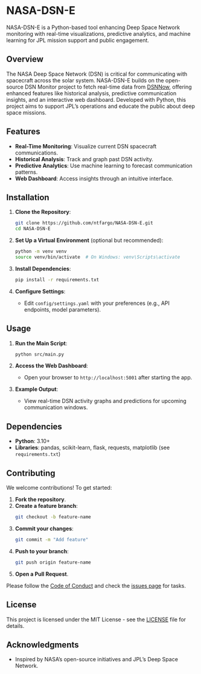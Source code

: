 # NASA-DSN-E

NASA-DSN-E is a Python-based tool enhancing Deep Space Network monitoring with real-time visualizations, predictive analytics, and machine learning for JPL mission support and public engagement.

## Overview

The NASA Deep Space Network (DSN) is critical for communicating with spacecraft across the solar system. NASA-DSN-E builds on the open-source DSN Monitor project to fetch real-time data from [DSNNow](https://eyes.nasa.gov/dsn/dsn.html), offering enhanced features like historical analysis, predictive communication insights, and an interactive web dashboard. Developed with Python, this project aims to support JPL’s operations and educate the public about deep space missions.

## Features

- **Real-Time Monitoring**: Visualize current DSN spacecraft communications.
- **Historical Analysis**: Track and graph past DSN activity.
- **Predictive Analytics**: Use machine learning to forecast communication patterns.
- **Web Dashboard**: Access insights through an intuitive interface.

## Installation

1. **Clone the Repository**:
   ```bash
   git clone https://github.com/ntfargo/NASA-DSN-E.git
   cd NASA-DSN-E
   ```

2. **Set Up a Virtual Environment** (optional but recommended):
   ```bash
   python -m venv venv
   source venv/bin/activate  # On Windows: venv\Scripts\activate
   ```

3. **Install Dependencies**:
   ```bash
   pip install -r requirements.txt
   ```

4. **Configure Settings**:
   - Edit `config/settings.yaml` with your preferences (e.g., API endpoints, model parameters).

## Usage

1. **Run the Main Script**:
   ```bash
   python src/main.py
   ```

2. **Access the Web Dashboard**:
   - Open your browser to `http://localhost:5001` after starting the app.

3. **Example Output**:
   - View real-time DSN activity graphs and predictions for upcoming communication windows.

## Dependencies

- **Python**: 3.10+
- **Libraries**: pandas, scikit-learn, flask, requests, matplotlib (see `requirements.txt`)

## Contributing

We welcome contributions! To get started:

1. **Fork the repository**.
2. **Create a feature branch**:
   ```bash
   git checkout -b feature-name
   ```
3. **Commit your changes**:
   ```bash
   git commit -m "Add feature"
   ```
4. **Push to your branch**:
   ```bash
   git push origin feature-name
   ```
5. **Open a Pull Request**.

Please follow the [Code of Conduct](docs/CODE_OF_CONDUCT.md) and check the [issues page](https://github.com/ntfargo/NASA-DSN-E/issues) for tasks.

## License

This project is licensed under the MIT License - see the [LICENSE](LICENSE) file for details.

## Acknowledgments

- Inspired by NASA’s open-source initiatives and JPL’s Deep Space Network.